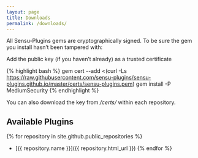 ```yaml
---
layout: page
title: Downloads
permalink: /downloads/
---
```


All Sensu-Plugins gems are cryptographically signed. To be sure the gem you install hasn’t been tampered with:

Add the public key (if you haven’t already) as a trusted certificate

{% highlight bash %}
gem cert --add <(curl -Ls https://raw.githubusercontent.com/sensu-plugins/sensu-plugins.github.io/master/certs/sensu-plugins.pem)
gem install <gem> -P MediumSecurity
{% endhighlight %}

You can also download the key from */certs/* within each repository.


## Available Plugins 

{% for repository in site.github.public_repositories %}
  * [{{ repository.name }}]({{ repository.html_url }})
{% endfor %}
